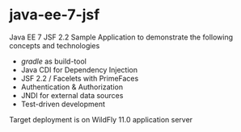 # java-ee-7-jsf
Java EE 7 JSF 2.2 Sample Application to demonstrate the following concepts and technologies
* *gradle* as build-tool
* Java CDI for Dependency Injection
* JSF 2.2 / Facelets with PrimeFaces
* Authentication & Authorization
* JNDI for external data sources
* Test-driven development

Target deployment is on WildFly 11.0 application server
